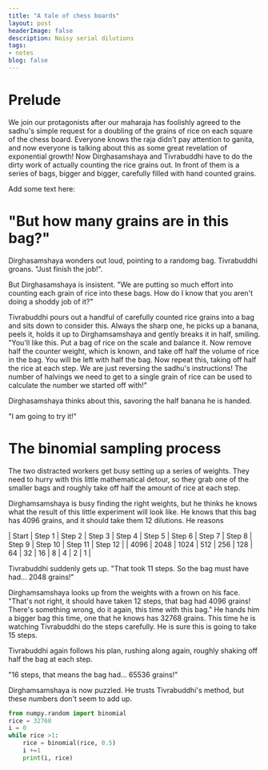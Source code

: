 ```yaml
---
title: "A tale of chess boards"
layout: post
headerImage: false
description: Noisy serial dilutions
tags: 
- notes
blog: false
---
```




# Prelude

We join our protagonists after our maharaja has foolishly agreed to
the sadhu's simple request for a doubling of the grains of rice on
each square of the chess board. Everyone knows the raja didn't pay
attention to ganita, and now everyone is talking about this as some
great revelation of exponential growth! Now Dirghasamshaya and
Tivrabuddhi have to do the dirty work of actually counting the rice
grains out. In front of them is a series of bags, bigger and bigger,
carefully filled with hand counted grains.


Add some text here:

<div id="2024-12-08-script"></div>

<script src="assets/js/statistics.min.js" type="text/javascript">
var Statistics = require('assets/js/statistics.min.js');
var stats = new Statisics();
document.getElementById("2024-12-08-script").innerHTML = stats.binomialProbabilityMass(12, 22, 0.4);
</script>

# "But how many grains are in this bag?"

Dirghasamshaya wonders out loud, pointing to a randomg
bag. Tivrabuddhi groans. "Just finish the job!".

But Dirghasamshaya is insistent. "We are putting so much effort into
counting each grain of rice into these bags. How do I know that you
aren't doing a shoddy job of it?"

Tivrabuddhi pours out a handful of carefully counted rice grains into
a bag and sits down to consider this. Always the sharp one, he picks
up a banana, peels it, holds it up to Dirghamsamshaya and gently
breaks it in half, smiling.  "You'll like this. Put a bag of rice on
the scale and balance it. Now remove half the counter weight, which is
known, and take off half the volume of rice in the bag. You will be
left with half the bag. Now repeat this, taking off half the rice at
each step. We are just reversing the sadhu's instructions! The number
of halvings we need to get to a single grain of rice can be used to
calculate the number we started off with!"

Dirghasamshaya thinks about this, savoring the half banana he is handed.

"I am going to try it!"


<a id="orgd5773f8"></a>

# The binomial sampling process

The two distracted workers get busy setting up a series of
weights. They need to hurry with this little mathematical detour, so
they grab one of the smaller bags and roughly take off half the amount of rice at each step.

Dirghamsamshaya is busy finding the right weights, but he thinks he
knows what the result of this little experiment will look like.  He knows that
this bag has 4096 grains, and it should take them 12 dilutions. He
reasons

| Start | Step 1 | Step 2 | Step 3 | Step 4 | Step 5 | Step 6 | Step  7 | Step  8 | Step 9 | Step 10 | Step 11 | Step 12 |
| 4096 | 2048 | 1024 | 512 | 256 | 128 | 64 | 32 | 16 | 8 | 4 | 2 | 1 |

Tivrabuddhi suddenly gets up. "That took 11 steps. So the bag must have had&#x2026; 2048 grains!"

Dirghamsamshaya looks up from the weights with a frown on his
face. "That's not right, it should have taken 12 steps, that bag had
4096 grains! There's something wrong, do it again, this time with this
bag." He hands him a bigger bag this time, one that he knows has 32768
grains. This time he is watching Tivrabuddhi do the steps
carefully. He is sure this is going to take 15 steps.

Tivrabuddhi again follows his plan, rushing along again, roughly shaking off half the bag at each step.

"16 steps, that means the bag had&#x2026; 65536 grains!"

Dirghamsamshaya is now puzzled. He trusts Tivrabuddhi's method, but these numbers don't seem to add up.   

```python
from numpy.random import binomial
rice = 32768
i = 0
while rice >1:
    rice = binomial(rice, 0.5)
    i +=1
    print(i, rice)
```


<!----- Footnotes ----->

